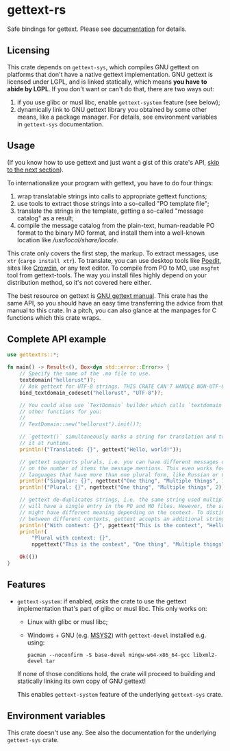# gettext-rs

Safe bindings for gettext. Please see
[documentation](https://docs.rs/gettext-rs) for details.

## Licensing

This crate depends on `gettext-sys`, which compiles GNU gettext on platforms
that don't have a native gettext implementation. GNU gettext is licensed under
LGPL, and is linked statically, which means **you have to abide by LGPL**. If
you don't want or can't do that, there are two ways out:

1. if you use glibc or musl libc, enable `gettext-system` feature (see below);
2. dynamically link to GNU gettext library you obtained by some other means,
   like a package manager. For details, see environment variables in
   `gettext-sys` documentation.

## Usage

(If you know how to use gettext and just want a gist of this crate's API, [skip
to the next section](#complete-api-example)).

To internationalize your program with gettext, you have to do four things:

1. wrap translatable strings into calls to appropriate gettext functions;
2. use tools to extract those strings into a so-called "PO template file";
3. translate the strings in the template, getting a so-called "message catalog"
   as a result;
4. compile the message catalog from the plain-text, human-readable PO format to
   the binary MO format, and install them into a well-known location like
   _/usr/local/share/locale_.

This crate only covers the first step, the markup. To extract messages, use
`xtr` (`cargo install xtr`). To translate, you can use desktop tools like
[Poedit][], sites like [Crowdin][], or any text editor. To compile from PO to
MO, use `msgfmt` tool from gettext-tools. The way you install files highly depend
on your distribution method, so it's not covered here either.

[Poedit]: https://poedit.net
[Crowdin]: https://crowdin.com

The best resource on gettext is [GNU gettext manual][]. This crate has the same
API, so you should have an easy time transferring the advice from that manual to
this crate. In a pitch, you can also glance at the manpages for C functions
which this crate wraps.

[GNU gettext manual]: https://www.gnu.org/software/gettext/manual/index.html

## Complete API example

```rust
use gettextrs::*;

fn main() -> Result<(), Box<dyn std::error::Error>> {
    // Specify the name of the .mo file to use.
    textdomain("hellorust")?;
    // Ask gettext for UTF-8 strings. THIS CRATE CAN'T HANDLE NON-UTF-8 DATA!
    bind_textdomain_codeset("hellorust", "UTF-8")?;

    // You could also use `TextDomain` builder which calls `textdomain` and
    // other functions for you:
    //
    // TextDomain::new("hellorust").init()?;

    // `gettext()` simultaneously marks a string for translation and translates
    // it at runtime.
    println!("Translated: {}", gettext("Hello, world!"));

    // gettext supports plurals, i.e. you can have different messages depending
    // on the number of items the message mentions. This even works for
    // languages that have more than one plural form, like Russian or Czech.
    println!("Singular: {}", ngettext("One thing", "Multiple things", 1));
    println!("Plural: {}", ngettext("One thing", "Multiple things", 2));

    // gettext de-duplicates strings, i.e. the same string used multiple times
    // will have a single entry in the PO and MO files. However, the same words
    // might have different meaning depending on the context. To distinguish
    // between different contexts, gettext accepts an additional string:
    println!("With context: {}", pgettext("This is the context", "Hello, world!"));
    println!(
        "Plural with context: {}",
        npgettext("This is the context", "One thing", "Multiple things", 2));

    Ok(())
}
```

## Features

- `gettext-system`: if enabled, _asks_ the crate to use the gettext
    implementation that's part of glibc or musl libc. This only works on:

    * Linux with glibc or musl libc;
    * Windows + GNU (e.g. [MSYS2](http://www.msys2.org/)) with `gettext-devel`
        installed e.g. using:

        ```
        pacman --noconfirm -S base-devel mingw-w64-x86_64-gcc libxml2-devel tar
        ```

    If none of those conditions hold, the crate will proceed to building and
    statically linking its own copy of GNU gettext!

    This enables `gettext-system` feature of the underlying `gettext-sys` crate.

## Environment variables

This crate doesn't use any. See also the documentation for the underlying
`gettext-sys` crate.
